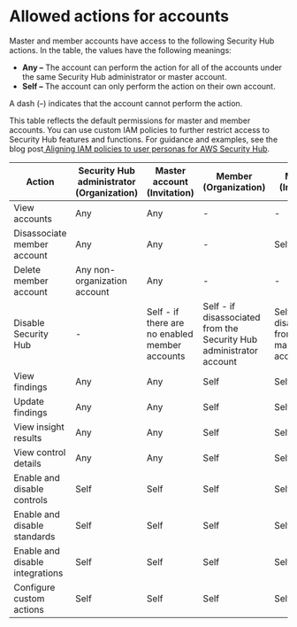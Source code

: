 # Allowed actions for accounts<a name="securityhub-accounts-allowed-actions"></a>

Master and member accounts have access to the following Security Hub actions\. In the table, the values have the following meanings:
+ **Any –** The account can perform the action for all of the accounts under the same Security Hub administrator or master account\.
+ **Self –** The account can only perform the action on their own account\.

A dash \(–\) indicates that the account cannot perform the action\.

This table reflects the default permissions for master and member accounts\. You can use custom IAM policies to further restrict access to Security Hub features and functions\. For guidance and examples, see the blog post[ Aligning IAM policies to user personas for AWS Security Hub](http://aws.amazon.com/blogs/security/aligning-iam-policies-to-user-personas-for-aws-security-hub/)\.


|  Action  |  Security Hub administrator \(Organization\)  |  Master account \(Invitation\)  |  Member \(Organization\)  |  Member \(Invitation\)  | 
| --- | --- | --- | --- | --- | 
|  View accounts  |  Any  |  Any  |  \-  |  \-  | 
|  Disassociate member account  |  Any  |  Any  |  \-  |  Self  | 
|  Delete member account  |  Any non\-organization account  |  Any  |  \-  |  \-  | 
|  Disable Security Hub  |  \-  |  Self \- if there are no enabled member accounts  |  Self \- if disassociated from the Security Hub administrator account  |  Self \- if disassociated from the master account  | 
|  View findings  |  Any  |  Any  |  Self  |  Self  | 
|  Update findings  |  Any  |  Any  |  Self  |  Self  | 
|  View insight results  |  Any  |  Any  |  Self  |  Self  | 
|  View control details  |  Any  |  Any  |  Self  |  Self  | 
|  Enable and disable controls  |  Self  |  Self  |  Self  |  Self  | 
|  Enable and disable standards  |  Self  |  Self  |  Self  |  Self  | 
|  Enable and disable integrations  |  Self  |  Self  |  Self  |  Self  | 
|  Configure custom actions  |  Self  |  Self  |  Self  |  Self  | 